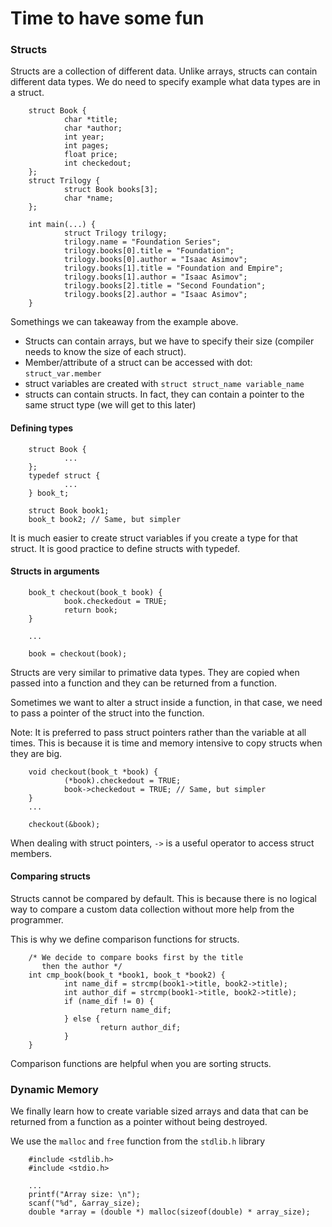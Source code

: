 # Time to have some fun

### Structs
Structs are a collection of different data. Unlike arrays, structs can contain different data types.
We do need to specify example what data types are in a struct.

        struct Book {
                char *title;
                char *author;
                int year;
                int pages;
                float price;
                int checkedout;
        };
        struct Trilogy {
                struct Book books[3];
                char *name;
        };

        int main(...) {
                struct Trilogy trilogy;
                trilogy.name = "Foundation Series";
                trilogy.books[0].title = "Foundation";
                trilogy.books[0].author = "Isaac Asimov";
                trilogy.books[1].title = "Foundation and Empire";
                trilogy.books[1].author = "Isaac Asimov";
                trilogy.books[2].title = "Second Foundation";
                trilogy.books[2].author = "Isaac Asimov";
        }

Somethings we can takeaway from the example above.
* Structs can contain arrays, but we have to specify their size (compiler needs to know the size of each struct).
* Member/attribute of a struct can be accessed with dot: ```struct_var.member```
* struct variables are created with ```struct struct_name variable_name```
* structs can contain structs. In fact, they can contain a pointer to the same struct type (we will get to this later)

#### Defining types

        struct Book {
                ...
        };
        typedef struct {
                ...
        } book_t;

        struct Book book1;
        book_t book2; // Same, but simpler

It is much easier to create struct variables if you create a type for that struct. It is good practice to define structs with typedef.

#### Structs in arguments

        book_t checkout(book_t book) {
                book.checkedout = TRUE;
                return book;
        }

        ...

        book = checkout(book);

Structs are very similar to primative data types. They are copied when passed into a function and they can be returned from a function.

Sometimes we want to alter a struct inside a function, in that case, we need to pass a pointer of the struct into the function.

Note: It is preferred to pass struct pointers rather than the variable at all times. This is because it is time and memory intensive to copy structs when they are big.

        void checkout(book_t *book) {
                (*book).checkedout = TRUE;
                book->checkedout = TRUE; // Same, but simpler
        }
        ...

        checkout(&book);

When dealing with struct pointers, ```->``` is a useful operator to access struct members.

#### Comparing structs
Structs cannot be compared by default. This is because there is no logical way to compare a custom data collection without more help from the programmer.

This is why we define comparison functions for structs.

        /* We decide to compare books first by the title
           then the author */
        int cmp_book(book_t *book1, book_t *book2) {
                int name_dif = strcmp(book1->title, book2->title);
                int author_dif = strcmp(book1->title, book2->title);
                if (name_dif != 0) {
                        return name_dif;
                } else {
                        return author_dif;
                }
        }

Comparison functions are helpful when you are sorting structs.

### Dynamic Memory
We finally learn how to create variable sized arrays and data that can be returned from a function as a pointer without being destroyed.

We use the ```malloc``` and ```free``` function from the ```stdlib.h``` library

        #include <stdlib.h>
        #include <stdio.h>

        ...
        printf("Array size: \n");
        scanf("%d", &array_size);
        double *array = (double *) malloc(sizeof(double) * array_size);
        
